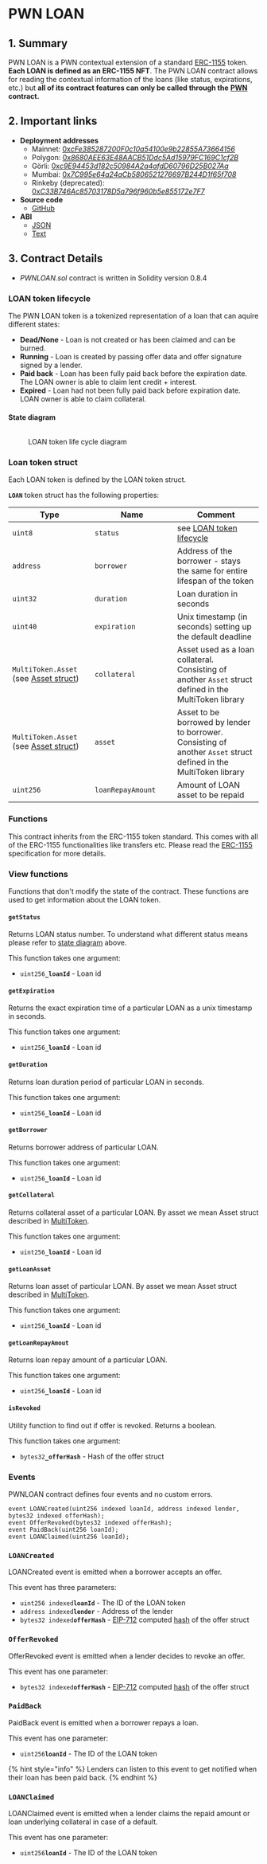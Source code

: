 # PWN LOAN

## 1. Summary

PWN LOAN is a PWN contextual extension of a standard [ERC-1155](https://eips.ethereum.org/EIPS/eip-1155) token. **Each LOAN is defined as an ERC-1155 NFT**. The PWN LOAN contract allows for reading the contextual information of the loans (like status, expirations, etc.) but **all of its contract features can only be called through the** [**PWN**](pwn/) **contract.**

## 2. Important links

* **Deployment addresses**
  * Mainnet: [0&#x78;_&#x63;Fe385287200F0c10a54100e9b22855A73664156_](https://etherscan.io/address/0xcFe385287200F0c10a54100e9b22855A73664156)
  * Polygon: [0&#x78;_&#x38;680AEE63E48AACB51Ddc5Ad15979FC169C1cf2B_](https://polygonscan.com/address/0x8680AEE63E48AACB51Ddc5Ad15979FC169C1cf2B)
  * Görli: [0&#x78;_&#x63;9E94453d182c50984A2a4afdD60796D25B027Aa_](https://goerli.etherscan.io/address/0xc9E94453d182c50984A2a4afdD60796D25B027Aa)
  * Mumbai: [0&#x78;_&#x37;C995e64a24aCb5806521276697B244D1f65f708_](https://mumbai.polygonscan.com/address/0x7C995e64a24aCb5806521276697B244D1f65f708)
  * Rinkeby (deprecated): [0&#x78;_&#x43;33B746Ac85703178D5a796f960b5e855172e7F7_](https://rinkeby.etherscan.io/address/0xC33B746Ac85703178D5a796f960b5e855172e7F7)
* **Source code**
  * [GitHub](https://github.com/PWNFinance/pwn_contracts/blob/master/contracts/PWNLOAN.sol)
* **ABI**
  * [JSON](https://api.etherscan.io/api?module=contract\&action=getabi\&address=0xcFe385287200F0c10a54100e9b22855A73664156)
  * [Text](http://api.etherscan.io/api?module=contract\&action=getabi\&address=0xcFe385287200F0c10a54100e9b22855A73664156\&format=raw)

## 3. Contract Details

* _PWNLOAN.sol_ contract is written in Solidity version 0.8.4

### LOAN token lifecycle

The PWN LOAN token is a tokenized representation of a loan that can aquire different states:

* **Dead/None** - Loan is not created or has been claimed and can be burned.
* **Running** - Loan is created by passing offer data and offer signature signed by a lender.
* **Paid back** - Loan has been fully paid back before the expiration date. The LOAN owner is able to claim lent credit + interest.
* **Expired** - Loan had not been fully paid back before expiration date. LOAN owner is able to claim collateral.

#### State diagram

<figure><img src="../../.gitbook/assets/image (1).png" alt=""><figcaption><p>LOAN token life cycle diagram</p></figcaption></figure>

### Loan token struct

Each LOAN token is defined by the LOAN token struct.&#x20;

**`LOAN`** token struct has the following properties:

<table><thead><tr><th width="150">Type</th><th width="150">Name</th><th>Comment</th></tr></thead><tbody><tr><td><code>uint8</code></td><td><code>status</code></td><td>see <a href="pwn-loan.md#loan-token-lifecycle">LOAN token lifecycle</a></td></tr><tr><td><code>address</code></td><td><code>borrower</code></td><td>Address of the borrower - stays the same for entire lifespan of the token</td></tr><tr><td><code>uint32</code></td><td><code>duration</code></td><td>Loan duration in seconds</td></tr><tr><td><code>uint40</code></td><td><code>expiration</code></td><td>Unix timestamp (in seconds) setting up the default deadline</td></tr><tr><td><code>MultiToken.Asset</code> (see <a href="../../smart-contracts/libraries/multitoken.md#asset-struct">Asset struct</a>)</td><td><code>collateral</code></td><td>Asset used as a loan collateral. Consisting of another <code>Asset</code> struct defined in the MultiToken library</td></tr><tr><td><code>MultiToken.Asset</code> (see <a href="../../smart-contracts/libraries/multitoken.md#asset-struct">Asset struct</a>)</td><td><code>asset</code></td><td>Asset to be borrowed by lender to borrower. Consisting of another <code>Asset</code> struct defined in the MultiToken library</td></tr><tr><td><code>uint256</code></td><td><code>loanRepayAmount</code></td><td>Amount of LOAN asset to be repaid</td></tr></tbody></table>

### Functions

This contract inherits from the ERC-1155 token standard. This comes with all of the ERC-1155 functionalities like transfers etc. Please read the [ERC-1155](https://eips.ethereum.org/EIPS/eip-1155) specification for more details.&#x20;

### View functions

Functions that don't modify the state of the contract. These functions are used to get information about the LOAN token.

#### `getStatus`

Returns LOAN status number. To understand what different status means please refer to [state diagram](pwn-loan.md#state-diagram) above.

This function takes one argument:

* `uint256`**`_loanId`** - Loan id

#### `getExpiration`

Returns the exact expiration time of a particular LOAN as a unix timestamp in seconds.&#x20;

This function takes one argument:

* `uint256`**`_loanId`** - Loan id

#### `getDuration`

Returns loan duration period of particular LOAN in seconds.&#x20;

This function takes one argument:

* `uint256`**`_loanId`** - Loan id

#### `getBorrower`

Returns borrower address of particular LOAN.

This function takes one argument:

* `uint256`**`_loanId`** - Loan id

#### `getCollateral`

Returns collateral asset of a particular LOAN. By asset we mean Asset struct described in [MultiToken](../../smart-contracts/libraries/multitoken.md).

This function takes one argument:

* `uint256`**`_loanId`** - Loan id

#### `getLoanAsset`

Returns loan asset of particular LOAN. By asset we mean Asset struct described in [MultiToken](../../smart-contracts/libraries/multitoken.md).

This function takes one argument:

* `uint256`**`_loanId`** - Loan id

#### `getLoanRepayAmout`

Returns loan repay amount of a particular LOAN.&#x20;

This function takes one argument:

* `uint256`**`_loanId`** - Loan id

#### `isRevoked`

Utility function to find out if offer is revoked. Returns a boolean.&#x20;

This function takes one argument:

* `bytes32`**`_offerHash`** - Hash of the offer struct

### Events

PWNLOAN contract defines four events and no custom errors.&#x20;

```solidity
event LOANCreated(uint256 indexed loanId, address indexed lender, bytes32 indexed offerHash);
event OfferRevoked(bytes32 indexed offerHash);
event PaidBack(uint256 loanId);
event LOANClaimed(uint256 loanId);
```

### `LOANCreated`

LOANCreated event is emitted when a borrower accepts an offer.&#x20;

This event has three parameters:

* `uint256 indexed`**`loanId`** - The ID of the LOAN token
* `address indexed`**`lender`** - Address of the lender
* `bytes32 indexed`**`offerHash`** - [EIP-712](https://github.com/ethereum/EIPs/blob/master/EIPS/eip-712.md) computed [hash](https://docs.ethers.io/v5/api/utils/hashing/#TypedDataEncoder-hash) of the offer struct

### `OfferRevoked`

OfferRevoked event is emitted when a lender decides to revoke an offer.&#x20;

This event has one parameter:

* `bytes32 indexed`**`offerHash`** - [EIP-712](https://github.com/ethereum/EIPs/blob/master/EIPS/eip-712.md) computed [hash](https://docs.ethers.io/v5/api/utils/hashing/#TypedDataEncoder-hash) of the offer struct

### `PaidBack`

PaidBack event is emitted when a borrower repays a loan.&#x20;

This event has one parameter:

* `uint256`**`loanId`** - The ID of the LOAN token

{% hint style="info" %}
Lenders can listen to this event to get notified when their loan has been paid back.&#x20;
{% endhint %}

### `LOANClaimed`

LOANClaimed event is emitted when a lender claims the repaid amount or loan underlying collateral in case of a default.&#x20;

This event has one parameter:

* `uint256`**`loanId`** - The ID of the LOAN token
